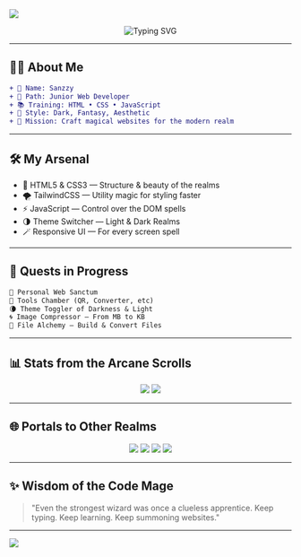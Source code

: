 <!-- 🔮 FANTASY AESTHETIC PROFILE HEADER -->
<img src="https://capsule-render.vercel.app/api?type=waving&color=7e22ce&height=200&section=header&text=Welcome%20to%20Sanzzy's%20Realm&fontSize=40&fontColor=ffffff&animation=fadeIn" />

<p align="center">
  <img src="https://readme-typing-svg.demolab.com?font=Fira+Code&size=22&duration=2000&pause=1200&center=true&vCenter=true&width=500&lines=Aspiring+Web+Wizard...;Learning+HTML,+CSS,+JS;Building+Dreams+one+line+of+code+at+a+time;" alt="Typing SVG" />
</p>

---

## 🧝‍♂️ About Me

```diff
+ 🔸 Name: Sanzzy
+ 🌱 Path: Junior Web Developer
+ 📚 Training: HTML • CSS • JavaScript
+ 🎨 Style: Dark, Fantasy, Aesthetic
+ 🌌 Mission: Craft magical websites for the modern realm
```

---

## 🛠️ My Arsenal

- 🧱 HTML5 & CSS3 — Structure & beauty of the realms  
- 🌪️ TailwindCSS — Utility magic for styling faster  
- ⚡ JavaScript — Control over the DOM spells  
- 🌗 Theme Switcher — Light & Dark Realms  
- 🪄 Responsive UI — For every screen spell  

---

## 📜 Quests in Progress

```markdown
🔮 Personal Web Sanctum  
🔧 Tools Chamber (QR, Converter, etc)  
🌘 Theme Toggler of Darkness & Light  
🌀 Image Compressor — From MB to KB  
📂 File Alchemy — Build & Convert Files
```

---

## 📊 Stats from the Arcane Scrolls

<p align="center">
  <img src="https://github-readme-stats.vercel.app/api?username=sanzzy&show_icons=true&theme=midnight-purple&hide_border=true" />
  <img src="https://github-readme-streak-stats.herokuapp.com/?user=sanzzy&theme=midnight-purple&hide_border=true" />
</p>

---

## 🌐 Portals to Other Realms

<p align="center">
  <a href="https://sanzzy.dev"><img src="https://img.shields.io/badge/Website-Main%20Sanctum-7e22ce?style=for-the-badge&logo=firefox&logoColor=white"/></a>
  <a href="https://youtube.com/@sanzzy"><img src="https://img.shields.io/badge/YouTube-Scroll%20of%20Videos-red?style=for-the-badge&logo=youtube&logoColor=white"/></a>
  <a href="https://discord.gg/yourserver"><img src="https://img.shields.io/badge/Discord-Guild%20of%20Coders-5865F2?style=for-the-badge&logo=discord&logoColor=white"/></a>
  <a href="https://instagram.com/sanzzydev"><img src="https://img.shields.io/badge/Instagram-Visual%20Chronicles-e4405f?style=for-the-badge&logo=instagram&logoColor=white"/></a>
</p>

---

## ✨ Wisdom of the Code Mage

> "Even the strongest wizard was once a clueless apprentice. Keep typing. Keep learning. Keep summoning websites."

---

<img src="https://capsule-render.vercel.app/api?type=waving&color=7e22ce&height=120&section=footer"/>
